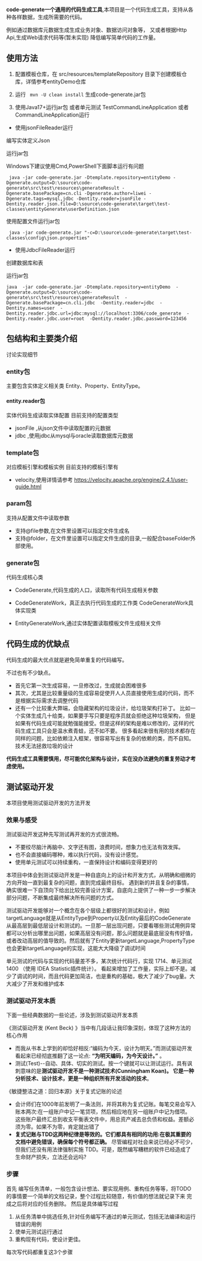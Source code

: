 **code-generate一个通用的代码生成工具**,本项目是一个代码生成工具，支持从各种各样数据，生成所需要的代码。

例如通过数据库元数据生成生成业务对象、数据访问对象等，
又或者根据Http Api,生成Web请求代码等(暂未实现)
降低编写简单代码的工作量。

## 使用方法

1. 配置模板仓库，在 src/resources/templateRepository 目录下创建模板仓库，详情参考entityDemo仓库

1. 运行 ` mvn -U clean install` 生成code-generate.jar包

1. 使用Java17+运行jar包  或者单元测试 TestCommandLineApplication 或者 CommandLineApplication运行

* 使用jsonFileReader运行

编写实体定义Json

运行jar包

Windows下建议使用Cmd,PowerShell下面脚本运行有问题

```
 java -jar code-generate.jar -Dtemplate.repository=entityDemo -Dgenerate.output=D:\source\code-generate\src\test\resources\generateResult -Dgenerate.basePackage=cn.cli -Dgenerate.author=liwei -Dgenerate.tags=mysql,jdbc -Dentity.reader=jsonFile -Dentity.reader.json.file=D:\source\code-generate\target\test-classes\entityGenerate\userDefinition.json
```

使用配置文件运行jar包

```
 java -jar code-generate.jar "-c=D:\source\code-generate\target\test-classes\config\json.properties"
```

* 使用JdbcFileReader运行

创建数据库和表


运行jar包

```
java  -jar code-generate.jar -Dtemplate.repository=entityDemo  -Dgenerate.output=D:\source\code-generate\src\test\resources\generateResult  -Dgenerate.basePackage=cn.cli.jdbc  -Dentity.reader=jdbc  -Dentity.names=user  -Dentity.reader.jdbc.url=jdbc:mysql://localhost:3306/code_generate  -Dentity.reader.jdbc.user=root  -Dentity.reader.jdbc.password=123456
```

## 包结构和主要类介绍

讨论实现细节

### entity包

主要包含实体定义相关类 Entity、Property、EntityType。

#### entity.reader包

实体代码生成读取实体配置
目前支持的配置类型

* jsonFile ,从json文件中读取配置的元数据
* jdbc ,使用jdbc从mysql与oracle读取数据库元数据

### template包

对应模板引擎和模板实例
目前支持的模板引擎有

* velocity,使用详情请参考 https://velocity.apache.org/engine/2.4.1/user-guide.html

### param包

支持从配置文件中读取参数

* 支持@file参数,在文件里设置可以指定文件生成名
* 支持@folder，在文件里设置可以指定文件生成的目录,一般配合baseFolder外部使用。

### generate包

代码生成核心类

* CodeGenerate,代码生成的人口，读取所有代码生成相关参数

* CodeGenerateWork，真正去执行代码生成的工作类
  CodeGenerateWork具体实现类
* EntityGenerateWork,通过实体配置读取模板文件生成相关文件

## 代码生成的优缺点

代码生成的最大优点就是避免简单重复的代码编写。

不过也有不少缺点。

* 首先它第一次生成容易，一旦修改过，生成就会困难很多
* 其次，尤其是比较重量级的生成容易促使开人人员直接使用生成的代码，而不是根据实际需求去调整代码
* 还有一个比较重大弊端，会隐藏架构的垃圾设计，给垃圾架构打补丁。 比如一个实体生成几十给类，如果要手写只要是程序员就会拒绝这种垃圾架构，
  但是如果有代码生成可能就勉强能接受。但是这样的架构是难以修改的，这样的代码生成工具只会是温水煮青蛙，还不如不要。
  很多看起来很有用的技术都存在同样的问题，比如依赖注入框架，很容易写出有复杂的依赖的类，而不自知。技术无法拯救垃圾的设计

**代码生成工具需要慎用，尽可能优化架构与设计，实在没办法避免的重复劳动才考虑使用。**

## 测试驱动开发

本项目使用测试驱动开发的方法开发

### 效果与感受

测试驱动开发这种先写测试再开发的方式很流畅。

* 不要绞尽脑汁再脑中、文字还有图，浪费时间，想象力也无法有效发挥。
* 也不会直接编码哪种，难以执行代码，没有设计感觉。
* 使用单元测试可以持续重构，一直保持设计和编码变得更好的

本项目中体会到测试驱动开发是一种自底向上的设计和开发方式，从明确和细微的方向开始一直到最复杂的问题，直到完成最终目标。
遇到新的并且复杂的事情，确实很难一下自顶向下给出比较完善设计方案，自底向上提供了一种一步一步解决部分问题，不断集成最终解决所有问题的方式。

测试驱动开发能够对一个概念在各个层级上都很好的测试和设计，例如targetLanguage就是从EntityType到Property以及Entity最后的CodeGenerate
从最高层到最低层设计和测试的。一旦那一层出现问题，只要看哪些测试用例异常都可以分析出哪里出问题，如果高层没有问题，那么问题就是最底层没有传好值，
或者改动高层的值导致的。然后就有了Entity更新targetLanguage,PropertyType也会更新targetLanguage的实现，这能大大降级了调试时间


单元测试的代码与实现的代码量差不多，某次统计代码行，实现 1714、单元测试 1400 （使用 IDEA Statistic插件统计）。
看起来增加了工作量，实际上却不是。减少了调试的时间，而且代码更加简洁，也是重构的基础，极大了减少了bug量。大大减少了开发和维护成本


### 测试驱动开发本质

下面一些经典数据的一些论述，涉及到测试驱动开发本质

《测试驱动开发 (Kent Beck) 》当中有几段话让我印象深刻，体现了这种方法的核心作用

* 而我从书本上学到的却恰好相反:“编码为今天，设计为明天。”而测试驱动开发看起来已经彻底推翻了这一论点: **“为明天编码，为今天设计。”** 。
* 测试(Test)--自动、具体、切实的测试。按一个键就可以让测试运行。具有讽刺意味的是**测试驱动开发不是一种测试技术(Cunningham
  Koan)。 它是一种分析技术、设计技术，更是一种组织所有开发活动的技术**。

《敏捷整洁之道：回归本源》关于复式记账的论述

* 会计师们在1000年前发明了一条法则，并将其称为复式记账。每笔交易会写入账本两次:在一组账户中记一笔贷项，然后相应地在另一组账户中记为借项。
  这些账户最终汇总到收支平衡表文件中，用总资产减去总负债和权益。差额必须为零。如果不为零，肯定就出错了
* **复式记账与TDD这两种纪律是等效的。它们都具有相同的功用:在极其重要的文档中避免错误，确保每个符号都正确。**
  尽管编程对社会来说已经必不可少，
  但我们还没有用法律强制实施 TDD。可是，既然编写糟糕的软件已经造成了生命财产损失，立法还会远吗?

### 步骤

首先 编写任务清单，一般包含设计想法、要实现用例、重构任务等等，将TODO的事情要一个简单的文档记录，整个过程比较随意，有价值的想法就记录下来
完成之后将对应的任务删除。
然后是具体编写过程

1. 从任务清单中挑选任务,针对任务编写不通过的单元测试，包括无法编译和运行错误的用例
2. 使单元测试运行通过
3. 重构现有代码，使设计更佳。

每次写代码都重复这3个步骤


















